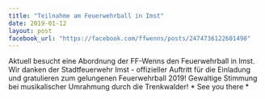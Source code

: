 ```yaml
---
title: "Teilnahme am Feuerwehrball in Imst"
date: 2019-01-12
layout: post
facebook_url: "https://facebook.com/ffwenns/posts/2474736122601498"
---
```


Aktuell besucht eine Abordnung der FF-Wenns den Feuerwehrball in Imst. Wir danken der Stadtfeuerwehr Imst - offizieller Auftritt für die Einladung und gratulieren zum gelungenen Feuerwehrball 2019! Gewaltige Stimmung bei musikalischer Umrahmung durch die Trenkwalder! * See you there *